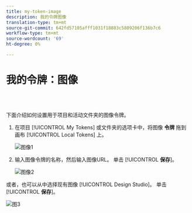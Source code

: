 ```yaml
---
title: my-token-image
description: 我的令牌图像
translation-type: tm+mt
source-git-commit: 642fd57105afff1031f18883c5809206f136b7c6
workflow-type: tm+mt
source-wordcount: '69'
ht-degree: 0%

---
```



# 我的令牌：图像

<br> 

下面介绍如何设置用于项目和活动文件夹的图像令牌。

1. 在项目 [!UICONTROL My Tokens] 或文件夹的选项卡中，将图像 **令牌** 拖到画布 [!UICONTROL Local Tokens] 上。

   ![图像1](/help/sky/assets/my-tokens/my-token-image/my-token-image-1.png)

1. 输入图像令牌的名称，然后输入图像URL。 单击 [!UICONTROL **保存**]。

   ![图像2](/help/sky/assets/my-tokens/my-token-image/my-token-image-2.png)

或者，也可以从中选择现有图像 [!UICONTROL Design Studio]。 单击 [!UICONTROL **保存**]。

![图3](/help/sky/assets/my-tokens/my-token-image/my-token-image-3.png)

